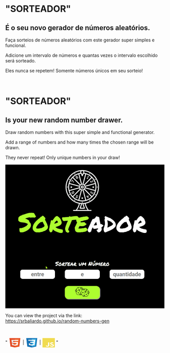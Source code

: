 # "SORTEADOR"

## É o seu novo gerador de números aleatórios.

Faça sorteios de números aleatórios com este gerador super simples e funcional.

Adicione um intervalo de números e quantas vezes o intervalo escolhido será sorteado.

Eles nunca se repetem! Somente números únicos em seu sorteio!

<br>

# "SORTEADOR"

## Is your new random number drawer.

Draw random numbers with this super simple and functional generator.

Add a range of numbers and how many times the chosen range will be drawn.

They never repeat! Only unique numbers in your draw!

<img align="center" alt="HTML" height="450" width="500" src="src/images/random-numbers-gen.gif">

You can view the project via the link: <br>
https://srbaliardo.github.io/random-numbers-gen

<br>

" <img align="center" alt="HTML" height="30" width="40" src="https://raw.githubusercontent.com/devicons/devicon/master/icons/html5/html5-original.svg"> |
<img align="center" alt="CSS" height="30" width="40" src="https://raw.githubusercontent.com/devicons/devicon/master/icons/css3/css3-original.svg"> |
<img align="center" alt="Js" height="30" width="40" src="https://raw.githubusercontent.com/devicons/devicon/master/icons/javascript/javascript-plain.svg"> "
